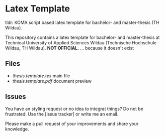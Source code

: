 # Latex Template

tldr: KOMA script based latex template for bachelor- and master-thesis (TH Wildau).

This repository contains a latex template for bachelor- and master-thesis at Technical University of Applied Sciences Wildau (Technische Hochschule Wildau, TH Wildau). **NOT OFFICIAL.** ... because it doesn't exist

## Files
- *thesis.template.tex* main file
- *thesis.template.pdf* document preview

## Issues
You have an styling request or no idea to integrat things? Do not be frustrated. Use the [issus tracker] or write me an email.

Please make a pull request of your improvements and share your knowledge.

